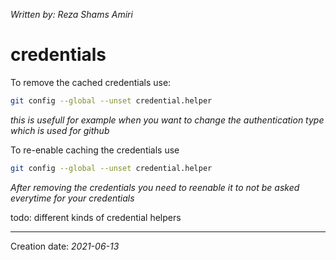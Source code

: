 _Written by: Reza Shams Amiri_
# credentials

To remove the cached credentials use:
``` sh
git config --global --unset credential.helper
```
*this is usefull for example when you want to change the authentication type which is used for github*

To re-enable caching the credentials use

``` sh
git config --global --unset credential.helper
```
*After removing the credentials you need to reenable it to not be asked everytime for your credentials*

todo: different kinds of credential helpers
* * *
Creation date: _2021-06-13_
